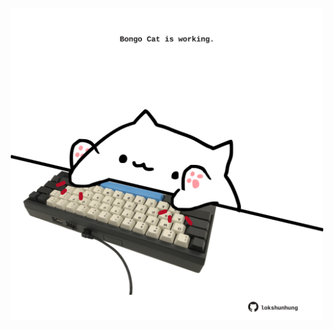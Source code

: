 <!-- built at 08/07/2023, 06:00:50 UTC -->
<p align="center">
  <img width="500" height="500" src="./ReadmeImage.svg">
</p>
